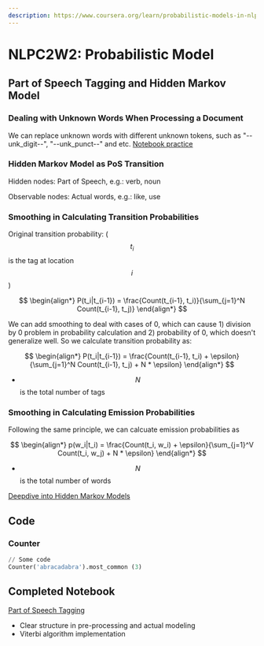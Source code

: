 ```yaml
---
description: https://www.coursera.org/learn/probabilistic-models-in-nlp/home/week/2
---
```


# NLPC2W2: Probabilistic Model

##

## Part of Speech Tagging and Hidden Markov Model&#x20;

### Dealing with Unknown Words When Processing a Document&#x20;

We can replace unknown words with different unknown tokens, such as "--unk\_digit--", "--unk\_punct--" and etc.  [Notebook practice ](https://drive.google.com/file/d/1FHZ\_SxK58imWGYTZzs5nalnNteofFWZY/view?usp=share\_link)

### Hidden Markov Model as PoS Transition&#x20;

Hidden nodes: Part of Speech, e.g.: verb, noun&#x20;

Observable nodes: Actual words, e.g.: like, use&#x20;

### Smoothing in Calculating Transition Probabilities&#x20;

Original transition probability: ($$t_i$$ is the tag at location $$i$$ )&#x20;

$$
\begin{align*}
        P(t_i|t_{i-1}) = \frac{Count(t_{i-1}, t_i)}{\sum_{j=1}^N Count(t_{i-1}, t_j)}
    \end{align*}
$$

We can add smoothing to deal with cases of 0, which can cause 1) division by 0 problem in probability calculation and 2) probability of 0, which doesn't generalize well.  So we calculate transition probability as:&#x20;

$$
\begin{align*}
        P(t_i|t_{i-1}) = \frac{Count(t_{i-1}, t_i) + \epsilon}{\sum_{j=1}^N Count(t_{i-1}, t_j) + N * \epsilon}
    \end{align*}
$$

* $$N$$ is the total number of tags&#x20;

### Smoothing in Calculating Emission Probabilities&#x20;

Following the same principle, we can calcuate emission probabilities as&#x20;

$$
\begin{align*}
p(w_i|t_i) = \frac{Count(t_i, w_i) + \epsilon}{\sum_{j=1}^V Count(t_i, w_j) + N * \epsilon}
\end{align*}
$$

* $$N$$ is the total number of words&#x20;

[Deepdive into Hidden Markov Models](../../statistics-method-notes/hidden-markov-models.md)&#x20;

## Code&#x20;

### Counter&#x20;

```python
// Some code
Counter('abracadabra').most_common (3)
```

## Completed Notebook



[Part of Speech Tagging](https://drive.google.com/file/d/1sGzQF5LFhzIoF4Df5mMTFj0gIAr7sxnv/view?usp=share\_link)

* Clear structure in pre-processing and actual modeling&#x20;
* Viterbi algorithm implementation&#x20;

